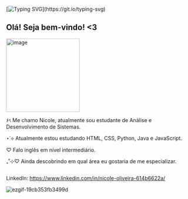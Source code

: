 
[![Typing SVG](https://readme-typing-svg.herokuapp.com?font=Fira+Code&pause=1000&color=F782F0&width=435&lines=Hey!+Be+very+welcome+to+my+space!;Feel+free+to+explore+my+projects.)](https://git.io/typing-svg)

## Olá! Seja bem-vindo! <3


<img width="200" height="auto" alt="image" src="https://cdn.discordapp.com/attachments/1287934435186180116/1406765789767405638/Picsart_25-08-17_19-24-50-787.png?ex=68a3a83c&is=68a256bc&hm=7043f83644c189fe8efb4057186ffd463da2a80a52320cdfd2bbfc1e3405ceb3&" />

۶ৎ Me chamo Nicole, atualmente sou estudante de Análise e Desenvolvimento de Sistemas.

⋆˙⟡ Atualmente estou estudando HTML, CSS, Python, Java e JavaScript.

♡ Falo inglês em nível intermediário.

₊˚⊹♡ Ainda descobrindo em qual área eu gostaria de me especializar.

##
LinkedIn: https://www.linkedin.com/in/nicole-oliveira-614b6622a/

![ezgif-19cb353fb3499d](https://github.com/user-attachments/assets/96af0bff-f048-4b64-9a71-82378e4c4f49)



